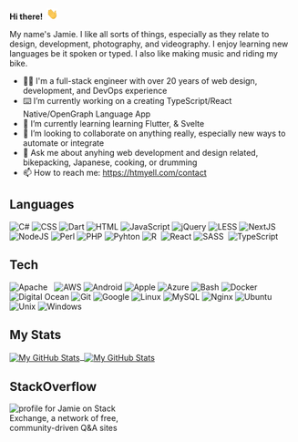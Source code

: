 **Hi there! &nbsp;<img height="20px" src="https://raw.githubusercontent.com/ABSphreak/ABSphreak/master/gifs/Hi.gif" />**

My name's Jamie. I like all sorts of things, especially as they relate to design, development, photography, and videography. I enjoy learning new languages be it spoken or typed. I also like making music and riding my bike. 

- 🙋🏻 I'm a full-stack engineer with over 20 years of web design, development, and DevOps experience
- ⌨️ I’m currently working on a creating TypeScript/React Native/OpenGraph Language App
- 🌱 I’m currently learning learning Flutter, & Svelte
- 👯 I’m looking to collaborate on anything really, especially new ways to automate or integrate
- 💬 Ask me about anyhing web development and design related, bikepacking, Japanese, cooking, or drumming
- 📫 How to reach me: https://htmyell.com/contact

## Languages

<img height="40px" src="https://cdn.jsdelivr.net/gh/devicons/devicon/icons/csharp/csharp-original.svg" alt="C#" /> <img height="40px" src="https://cdn.jsdelivr.net/gh/devicons/devicon/icons/css3/css3-original.svg" alt="CSS" /> <img height="40px" src="https://cdn.jsdelivr.net/gh/devicons/devicon/icons/dart/dart-original.svg" alt="Dart" /> <img height="40px" src="https://cdn.jsdelivr.net/gh/devicons/devicon/icons/html5/html5-original.svg" alt="HTML" /> <img height="40px" src="https://cdn.jsdelivr.net/gh/devicons/devicon/icons/javascript/javascript-plain.svg" alt="JavaScript" /> <img height="40px" src="https://cdn.jsdelivr.net/gh/devicons/devicon/icons/jquery/jquery-original.svg" alt="jQuery" /> <img height="40px" src="https://cdn.jsdelivr.net/gh/devicons/devicon/icons/less/less-plain-wordmark.svg" alt="LESS" /> <img height="40px" src="https://cdn.jsdelivr.net/gh/devicons/devicon/icons/nextjs/nextjs-original.svg" alt="NextJS" /> <img height="40px" src="https://cdn.jsdelivr.net/gh/devicons/devicon/icons/nodejs/nodejs-original.svg" alt="NodeJS" /> <img height="40px" src="https://cdn.jsdelivr.net/gh/devicons/devicon/icons/perl/perl-original.svg" alt="Perl" /> <img height="40px" src="https://cdn.jsdelivr.net/gh/devicons/devicon/icons/php/php-plain.svg" alt="PHP" /> <img height="40px" src="https://cdn.jsdelivr.net/gh/devicons/devicon/icons/python/python-original.svg" alt="Pyhton" /> <img height="40px" src="https://cdn.jsdelivr.net/gh/devicons/devicon/icons/r/r-original.svg" alt="R" />&nbsp; <img height="40px" src="https://cdn.jsdelivr.net/gh/devicons/devicon/icons/react/react-original.svg" alt="React" /> <img height="40px" src="https://cdn.jsdelivr.net/gh/devicons/devicon/icons/sass/sass-original.svg" alt="SASS" /> &nbsp;<img height="40px" src="https://cdn.jsdelivr.net/gh/devicons/devicon/icons/typescript/typescript-original.svg" alt="TypeScript" />

## Tech 
<img height="40px" src="https://cdn.jsdelivr.net/gh/devicons/devicon/icons/apache/apache-original-wordmark.svg" alt="Apache" title="Apache" /> &nbsp; <img height="40px" src="https://cdn.jsdelivr.net/gh/devicons/devicon/icons/amazonwebservices/amazonwebservices-original-wordmark.svg" alt="AWS" /> <img  height="40px" src="https://cdn.jsdelivr.net/gh/devicons/devicon/icons/android/android-original.svg" alt="Android" />
 <img height="40px"  src="https://cdn.jsdelivr.net/gh/devicons/devicon/icons/apple/apple-original.svg" alt="Apple" /> <img height="40px" src="https://cdn.jsdelivr.net/gh/devicons/devicon/icons/azure/azure-original.svg" alt="Azure" /> <img height="40px"  src="https://cdn.jsdelivr.net/gh/devicons/devicon/icons/bash/bash-original.svg" alt="Bash" /> <img height="40px"  src="https://cdn.jsdelivr.net/gh/devicons/devicon/icons/docker/docker-original.svg" alt="Docker" /> <img height="40px"  src="https://cdn.jsdelivr.net/gh/devicons/devicon/icons/digitalocean/digitalocean-original.svg" alt="Digital Ocean" /> <img height="40px" src="https://cdn.jsdelivr.net/gh/devicons/devicon/icons/git/git-original.svg" alt="Git" /> <img height="40px"  src="https://cdn.jsdelivr.net/gh/devicons/devicon/icons/google/google-original.svg" alt="Google" /> <img height="40px" src="https://cdn.jsdelivr.net/gh/devicons/devicon/icons/linux/linux-original.svg" alt="Linux" /> <img height="40px" src="https://cdn.jsdelivr.net/gh/devicons/devicon/icons/mysql/mysql-original.svg" alt="MySQL" /> <img height="40px" src="https://cdn.jsdelivr.net/gh/devicons/devicon/icons/nginx/nginx-original.svg" alt="Nginx" /> <img height="40px" src="https://cdn.jsdelivr.net/gh/devicons/devicon/icons/ubuntu/ubuntu-plain.svg" alt="Ubuntu" /> <img height="40px" src="https://cdn.jsdelivr.net/gh/devicons/devicon/icons/unix/unix-original.svg" alt="Unix" /> <img height="40px" src="https://cdn.jsdelivr.net/gh/devicons/devicon/icons/windows8/windows8-original.svg" alt="Windows" />                      

## My Stats
<a href="#my-stats"><img height=180px align="center" src="https://github-readme-stats-sigma-five.vercel.app/api?username=jamielife&count_private=true&show_icons=true&theme=tokyonight&bg_color=00000000" alt="My GitHub Stats" />&nbsp;
<img height=180px align="center" src="https://github-readme-stats-sigma-five.vercel.app/api/top-langs/?username=jamielife&bg_color=00000000&layout=compact&theme=tokyonight&count_private=true&show_icons=true" alt="My GitHub Stats" /></a>

## StackOverflow
<a style="padding: 1rem"  style="padding-top: 20px" target="_blank" href="https://stackoverflow.com/users/318145/jamie"><img align="left" src="https://stackexchange.com/users/flair/123593.png?theme=dark" width="208" height="58" alt="profile for Jamie on Stack Exchange, a network of free, community-driven Q&amp;A sites" title="profile for Jamie on Stack Exchange, a network of free, community-driven Q&amp;A sites"></a>
